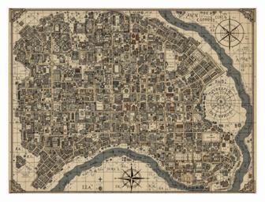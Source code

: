 ![Ravenport City map showing the university district, art quarter, and central plaza, all being consumed by mathematical patterns. Grid lines force streets into geometric perfection, while Sarah's studio remains a spot of deliberate disorder. Style: Vintage D&D map with mathematical overlays, featuring equation flows and pattern zones. Include compass rose made of geometric shapes and probability curves.](map_caption_1.jpeg)

